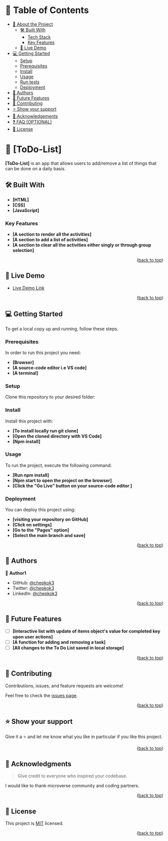 # 📗 Table of Contents

- [📖 About the Project](#about-project)
  - [🛠 Built With](#built-with)
    - [Tech Stack](#tech-stack)
    - [Key Features](#key-features)
  - [🚀 Live Demo](#live-demo)
- [💻 Getting Started](#getting-started)
  - [Setup](#setup)
  - [Prerequisites](#prerequisites)
  - [Install](#install)
  - [Usage](#usage)
  - [Run tests](#run-tests)
  - [Deployment](#triangular_flag_on_post-deployment)
- [👥 Authors](#authors)
- [🔭 Future Features](#future-features)
- [🤝 Contributing](#contributing)
- [⭐️ Show your support](#support)
- [🙏 Acknowledgements](#acknowledgements)
- [❓ FAQ (OPTIONAL)](#faq)
- [📝 License](#license)

# 📖 [ToDo-List] <a name="about-project"></a>

**[ToDo-List]** is an app that allows users to add/remove a list of things that can be done on a daily basis.

## 🛠 Built With <a name="built-with">

- **[HTML]**
- **[CSS]**
- **[JavaScript]**
  </a>

### Key Features <a name="key-features">

- **[A section to render all the activities]**
- **[A section to add a list of activities]**
- **[A section to clear all the activities either singly or through group selection]**
  </a>

<p align="right">(<a href="#readme-top">back to top</a>)</p>

## 🚀 Live Demo <a name="live-demo"></a>

- [Live Demo Link](https://yourdeployedapplicationlink.com)

<p align="right">(<a href="#readme-top">back to top</a>)</p>

## 💻 Getting Started <a name="getting-started"></a>

To get a local copy up and running, follow these steps.

### Prerequisites

In order to run this project you need:

- **[Browser]**
- **[A source-code editor i.e VS code]**
- **[A terminal]**

### Setup

Clone this repository to your desired folder:

### Install

Install this project with:

- **[To install locally run git clone]**
- **[Open the cloned directory with VS Code]**
- **[Npm install]**

### Usage

To run the project, execute the following command:

- **[Run npm install]**
- **[Npm start to open the project on the browser]**
- **[Click the "Go Live" button on your source-code editor ]**

### Deployment

You can deploy this project using:

- **[visiting your repository on GitHub]**
- **[Click on settings]**
- **[Go to the "Pages" option]**
- **[Select the main branch and save]**

<p align="right">(<a href="#readme-top">back to top</a>)</p>

## 👥 Authors <a name="authors"></a>

👤 **Author1**

- GitHub: [@chepkok3](https://github.com/chepkok3)
- Twitter: [@chepkok3](https://twitter.com/home)
- LinkedIn: [@chepkok3](https://www.linkedin.com/in/kibor-stanley-350b8a123/)

<p align="right">(<a href="#readme-top">back to top</a>)</p>

## 🔭 Future Features <a name="future-features"></a>

- [ ] **[Interactive list with update of items object's value for completed key upon user actions]**
- [ ] **[A function for adding and removing a task]**
- [ ] **[All changes to the To Do List saved in local storage]**

<p align="right">(<a href="#readme-top">back to top</a>)</p>

## 🤝 Contributing <a name="contributing"></a>

Contributions, issues, and feature requests are welcome!

Feel free to check the [issues page](../../issues/).

<p align="right">(<a href="#readme-top">back to top</a>)</p>

## ⭐️ Show your support <a name="support"></a>

Give it a ⭐️ and let me know what you like in particular if you like this project.

<p align="right">(<a href="#readme-top">back to top</a>)</p>

## 🙏 Acknowledgments <a name="acknowledgements"></a>

> Give credit to everyone who inspired your codebase.

I would like to thank microverse community and coding partners.

<p align="right">(<a href="#readme-top">back to top</a>)</p>

## 📝 License <a name="license"></a>

This project is [MIT](https://github.com/chepkok3/To-Do-ist/edit/list-structure/license) licensed.

<p align="right">(<a href="#readme-top">back to top</a>)</p>
